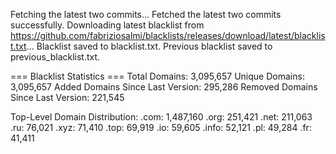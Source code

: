 Fetching the latest two commits...
Fetched the latest two commits successfully.
Downloading latest blacklist from https://github.com/fabriziosalmi/blacklists/releases/download/latest/blacklist.txt...
Blacklist saved to blacklist.txt.
Previous blacklist saved to previous_blacklist.txt.

=== Blacklist Statistics ===
Total Domains: 3,095,657
Unique Domains: 3,095,657
Added Domains Since Last Version: 295,286
Removed Domains Since Last Version: 221,545

Top-Level Domain Distribution:
  .com: 1,487,160
  .org: 251,421
  .net: 211,063
  .ru: 76,021
  .xyz: 71,410
  .top: 69,919
  .io: 59,605
  .info: 52,121
  .pl: 49,284
  .fr: 41,411
